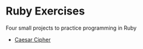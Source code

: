<h1>Ruby Exercises</h1>
<p>Four small projects to practice programming in Ruby</p>
<ul>
  <li><a href="https://github.com/JakeDam/ruby-exercises/tree/main/caesar-cipher">Caesar Cipher</a></li>
